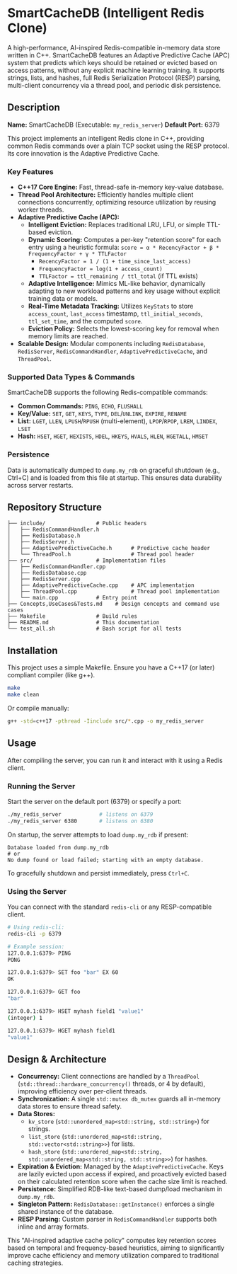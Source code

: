 # SmartCacheDB (Intelligent Redis Clone)

A high-performance, AI-inspired Redis-compatible in-memory data store written in C++. SmartCacheDB features an Adaptive Predictive Cache (APC) system that predicts which keys should be retained or evicted based on access patterns, without any explicit machine learning training. It supports strings, lists, and hashes, full Redis Serialization Protocol (RESP) parsing, multi-client concurrency via a thread pool, and periodic disk persistence.

## Description

**Name:** SmartCacheDB (Executable: `my_redis_server`)
**Default Port:** 6379

This project implements an intelligent Redis clone in C++, providing common Redis commands over a plain TCP socket using the RESP protocol. Its core innovation is the Adaptive Predictive Cache.

### Key Features

*   **C++17 Core Engine:** Fast, thread-safe in-memory key-value database.
*   **Thread Pool Architecture:** Efficiently handles multiple client connections concurrently, optimizing resource utilization by reusing worker threads.
*   **Adaptive Predictive Cache (APC):**
    *   **Intelligent Eviction:** Replaces traditional LRU, LFU, or simple TTL-based eviction.
    *   **Dynamic Scoring:** Computes a per-key "retention score" for each entry using a heuristic formula:
        `score = α * RecencyFactor + β * FrequencyFactor + γ * TTLFactor`
        *   `RecencyFactor = 1 / (1 + time_since_last_access)`
        *   `FrequencyFactor = log(1 + access_count)`
        *   `TTLFactor = ttl_remaining / ttl_total` (if TTL exists)
    *   **Adaptive Intelligence:** Mimics ML-like behavior, dynamically adapting to new workload patterns and key usage without explicit training data or models.
    *   **Real-Time Metadata Tracking:** Utilizes `KeyStats` to store `access_count`, `last_access` timestamp, `ttl_initial_seconds`, `ttl_set_time`, and the computed `score`.
    *   **Eviction Policy:** Selects the lowest-scoring key for removal when memory limits are reached.
*   **Scalable Design:** Modular components including `RedisDatabase`, `RedisServer`, `RedisCommandHandler`, `AdaptivePredictiveCache`, and `ThreadPool`.

### Supported Data Types & Commands

SmartCacheDB supports the following Redis-compatible commands:

*   **Common Commands:** `PING`, `ECHO`, `FLUSHALL`
*   **Key/Value:** `SET`, `GET`, `KEYS`, `TYPE`, `DEL`/`UNLINK`, `EXPIRE`, `RENAME`
*   **List:** `LGET`, `LLEN`, `LPUSH`/`RPUSH` (multi-element), `LPOP`/`RPOP`, `LREM`, `LINDEX`, `LSET`
*   **Hash:** `HSET`, `HGET`, `HEXISTS`, `HDEL`, `HKEYS`, `HVALS`, `HLEN`, `HGETALL`, `HMSET`

### Persistence

Data is automatically dumped to `dump.my_rdb` on graceful shutdown (e.g., Ctrl+C) and is loaded from this file at startup. This ensures data durability across server restarts.

## Repository Structure

```
├── include/                # Public headers
│   ├── RedisCommandHandler.h
│   ├── RedisDatabase.h
│   ├── RedisServer.h
│   ├── AdaptivePredictiveCache.h      # Predictive cache header
│   └── ThreadPool.h                   # Thread pool header
├── src/                    # Implementation files
│   ├── RedisCommandHandler.cpp
│   ├── RedisDatabase.cpp
│   ├── RedisServer.cpp
│   ├── AdaptivePredictiveCache.cpp    # APC implementation
│   ├── ThreadPool.cpp                 # Thread pool implementation
│   └── main.cpp            # Entry point
├── Concepts,UseCases&Tests.md    # Design concepts and command use cases
├── Makefile                # Build rules
├── README.md               # This documentation
└── test_all.sh             # Bash script for all tests
```

## Installation

This project uses a simple Makefile. Ensure you have a C++17 (or later) compliant compiler (like g++).

```bash
make
make clean
```

Or compile manually:

```bash
g++ -std=c++17 -pthread -Iinclude src/*.cpp -o my_redis_server
```

## Usage

After compiling the server, you can run it and interact with it using a Redis client.

### Running the Server

Start the server on the default port (6379) or specify a port:

```bash
./my_redis_server            # listens on 6379
./my_redis_server 6380       # listens on 6380
```

On startup, the server attempts to load `dump.my_rdb` if present:

```
Database loaded from dump.my_rdb
# or
No dump found or load failed; starting with an empty database.
```

To gracefully shutdown and persist immediately, press `Ctrl+C`.

### Using the Server

You can connect with the standard `redis-cli` or any RESP-compatible client.

```bash
# Using redis-cli:
redis-cli -p 6379

# Example session:
127.0.0.1:6379> PING
PONG

127.0.0.1:6379> SET foo "bar" EX 60
OK

127.0.0.1:6379> GET foo
"bar"

127.0.0.1:6379> HSET myhash field1 "value1"
(integer) 1

127.0.0.1:6379> HGET myhash field1
"value1"
```

## Design & Architecture

*   **Concurrency:** Client connections are handled by a `ThreadPool` (`std::thread::hardware_concurrency()` threads, or 4 by default), improving efficiency over per-client threads.
*   **Synchronization:** A single `std::mutex db_mutex` guards all in-memory data stores to ensure thread safety.
*   **Data Stores:**
    *   `kv_store` (`std::unordered_map<std::string, std::string>`) for strings.
    *   `list_store` (`std::unordered_map<std::string, std::vector<std::string>>`) for lists.
    *   `hash_store` (`std::unordered_map<std::string, std::unordered_map<std::string, std::string>>`) for hashes.
*   **Expiration & Eviction:** Managed by the `AdaptivePredictiveCache`. Keys are lazily evicted upon access if expired, and proactively evicted based on their calculated retention score when the cache size limit is reached.
*   **Persistence:** Simplified RDB-like text-based dump/load mechanism in `dump.my_rdb`.
*   **Singleton Pattern:** `RedisDatabase::getInstance()` enforces a single shared instance of the database.
*   **RESP Parsing:** Custom parser in `RedisCommandHandler` supports both inline and array formats.

This "AI-inspired adaptive cache policy" computes key retention scores based on temporal and frequency-based heuristics, aiming to significantly improve cache efficiency and memory utilization compared to traditional caching strategies.
